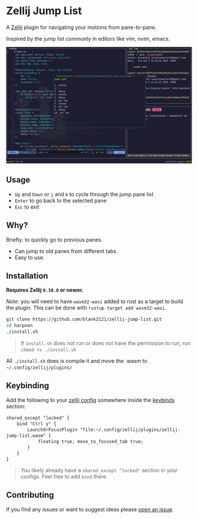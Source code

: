 # Zellij Jump List

A [Zellij](https://zellij.dev) plugin for navigating your motions from pane-to-pane.

Inspired by the jump list commonly in editors like vim, nvim, emacs.

![usage](./img/working-example.png)

## Usage

- `Up` and `Down` or `j` and `k` to cycle through the jump pane list
- `Enter` to go back to the selected pane
- `Esc` to exit

## Why?

Briefly: to quickly go to previous panes.

- Can jump to old panes from different tabs.
- Easy to use.

## Installation

**Requires Zellij `0.38.0` or newer.**

*Note*: you will need to have `wasm32-wasi` added to rust as a target to build the plugin. This can be done with `rustup target add wasm32-wasi`.

```bash
git clone https://github.com/blank2121/zellij-jump-list.git
cd harpoon
./install.sh
```
> If `install.sh` does not run or does not have the permission to run, run `chmod +x ./install.sh`

All `./install.sh` does is compile it and move the .wasm to `~/.config/zellij/plugins/`

## Keybinding

Add the following to your [zellij config](https://zellij.dev/documentation/configuration.html)
somewhere inside the [keybinds](https://zellij.dev/documentation/keybindings.html) section:

```kdl
shared_except "locked" {
    bind "Ctrl y" {
        LaunchOrFocusPlugin "file:~/.config/zellij/plugins/zellij-jump-list.wasm" {
            floating true; move_to_focused_tab true;
        }
    }
}
```

> You likely already have a `shared_except "locked"` section in your configs. Feel free to add `bind` there.

## Contributing

If you find any issues or want to suggest ideas please [open an issue](https://github.com/blank2121/zellij-jump-list/issues/new).
